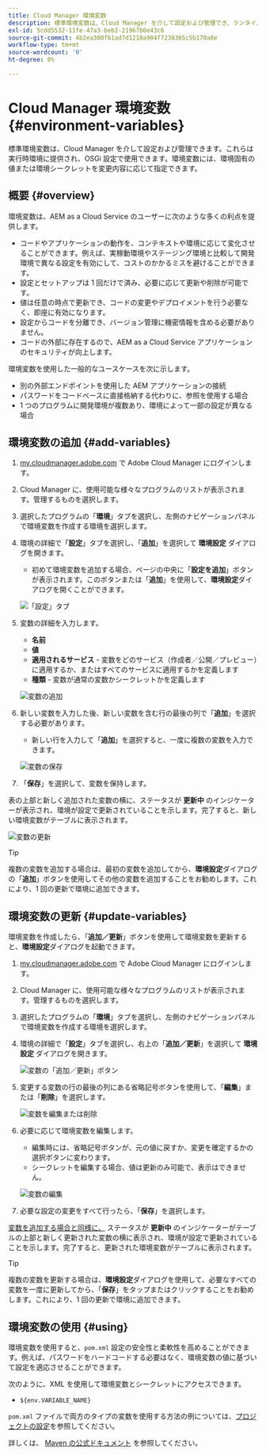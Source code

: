 ```yaml
---
title: Cloud Manager 環境変数
description: 標準環境変数は、Cloud Manager を介して設定および管理でき、ランタイム環境に提供され、OSGi 設定で使用できます。
exl-id: 5cdd5532-11fe-47a3-beb2-21967b0e43c6
source-git-commit: 4b2ea300f61ad7d1218a984f7238365c5b170a8e
workflow-type: tm+mt
source-wordcount: '0'
ht-degree: 0%

---
```



# Cloud Manager 環境変数 {#environment-variables}

標準環境変数は、Cloud Manager を介して設定および管理できます。これらは実行時環境に提供され、OSGi 設定で使用できます。環境変数には、環境固有の値または環境シークレットを変更内容に応じて指定できます。

## 概要 {#overview}

環境変数は、AEM as a Cloud Service のユーザーに次のような多くの利点を提供します。

* コードやアプリケーションの動作を、コンテキストや環境に応じて変化させることができます。例えば、実稼動環境やステージング環境と比較して開発環境で異なる設定を有効にして、コストのかかるミスを避けることができます。
* 設定とセットアップは 1 回だけで済み、必要に応じて更新や削除が可能です。
* 値は任意の時点で更新でき、コードの変更やデプロイメントを行う必要なく、即座に有効になります。
* 設定からコードを分離でき、バージョン管理に機密情報を含める必要がありません。
* コードの外部に存在するので、AEM as a Cloud Service アプリケーションのセキュリティが向上します。

環境変数を使用した一般的なユースケースを次に示します。

* 別の外部エンドポイントを使用した AEM アプリケーションの接続
* パスワードをコードベースに直接格納する代わりに、参照を使用する場合
* 1 つのプログラムに開発環境が複数あり、環境によって一部の設定が異なる場合

## 環境変数の追加 {#add-variables}

1. [my.cloudmanager.adobe.com](https://my.cloudmanager.adobe.com/) で Adobe Cloud Manager にログインします。
1. Cloud Manager に、使用可能な様々なプログラムのリストが表示されます。管理するものを選択します。
1. 選択したプログラムの「**環境**」タブを選択し、左側のナビゲーションパネルで環境変数を作成する環境を選択します。
1. 環境の詳細で「**設定**」タブを選択し、「**追加**」を選択して **環境設定** ダイアログを開きます。
   * 初めて環境変数を追加する場合、ページの中央に「**設定を追加**」ボタンが表示されます。このボタンまたは「**追加**」を使用して、**環境設定**&#x200B;ダイアログを開くことができます。

   ![「設定」タブ](assets/configuration-tab.png)

1. 変数の詳細を入力します。
   * **名前**
   * **値**
   * **適用されるサービス** - 変数をどのサービス（作成者／公開／プレビュー）に適用するか、またはすべてのサービスに適用するかを定義します
   * **種類** - 変数が通常の変数かシークレットかを定義します

   ![変数の追加](assets/add-variable.png)

1. 新しい変数を入力した後、新しい変数を含む行の最後の列で「**追加**」を選択する必要があります。
   * 新しい行を入力して「**追加**」を選択すると、一度に複数の変数を入力できます。

   ![変数の保存](assets/save-variables.png)

1. 「**保存**」を選択して、変数を保持します。

表の上部と新しく追加された変数の横に、ステータスが **更新中** のインジケーターが表示され、環境が設定で更新されていることを示します。完了すると、新しい環境変数がテーブルに表示されます。

![変数の更新](assets/updating-variables.png)

>[!TIP]
>
>複数の変数を追加する場合は、最初の変数を追加してから、**環境設定**&#x200B;ダイアログの「**追加**」ボタンを使用してその他の変数を追加することをお勧めします。これにより、1 回の更新で環境に追加できます。

## 環境変数の更新 {#update-variables}

環境変数を作成したら、「**追加／更新**」ボタンを使用して環境変数を更新すると、**環境設定**&#x200B;ダイアログを起動できます。

1. [my.cloudmanager.adobe.com](https://my.cloudmanager.adobe.com/) で Adobe Cloud Manager にログインします。
1. Cloud Manager に、使用可能な様々なプログラムのリストが表示されます。管理するものを選択します。
1. 選択したプログラムの「**環境**」タブを選択し、左側のナビゲーションパネルで環境変数を作成する環境を選択します。
1. 環境の詳細で「**設定**」タブを選択し、右上の「**追加／更新**」を選択して **環境設定** ダイアログを開きます。

   ![変数の「追加／更新」ボタン](assets/add-update-variables.png)

1. 変更する変数の行の最後の列にある省略記号ボタンを使用して、「**編集**」または「**削除**」を選択します。

   ![変数を編集または削除](assets/edit-delete-variable.png)

1. 必要に応じて環境変数を編集します。
   * 編集時には、省略記号ボタンが、元の値に戻すか、変更を確定するかの選択ボタンに変わります。
   * シークレットを編集する場合、値は更新のみ可能で、表示はできません。

   ![変数の編集](assets/edit-variable.png)

1. 必要な設定の変更をすべて行ったら、「**保存**」を選択します。

[変数を追加する場合と同様に、](#add-variables) ステータスが **更新中** のインジケーターがテーブルの上部と新しく更新された変数の横に表示され、環境が設定で更新されていることを示します。完了すると、更新された環境変数がテーブルに表示されます。

>[!TIP]
>
>複数の変数を更新する場合は、**環境設定**&#x200B;ダイアログを使用して、必要なすべての変数を一度に更新してから、「**保存**」をタップまたはクリックすることをお勧めします。これにより、1 回の更新で環境に追加できます。

## 環境変数の使用 {#using}

環境変数を使用すると、`pom.xml` 設定の安全性と柔軟性を高めることができます。例えば、パスワードをハードコードする必要はなく、環境変数の値に基づいて設定を適応させることができます。

次のように、XML を使用して環境変数とシークレットにアクセスできます。

* `${env.VARIABLE_NAME}`

`pom.xml` ファイルで両方のタイプの変数を使用する方法の例については、[プロジェクトの設定](/help/implementing/cloud-manager/getting-access-to-aem-in-cloud/setting-up-project.md#password-protected-maven-repository-support-password-protected-maven-repositories)を参照してください。

詳しくは、 [Maven の公式ドキュメント](https://maven.apache.org/settings.html#quick-overview) を参照してください。
